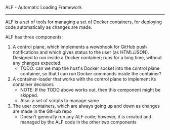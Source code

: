 ALF - Automatic Loading Framework

----

ALF is a set of tools for managing a set of Docker containers, for deploying code automatically as changes are made.

ALF has three components:
1) A control plane, which implements a wewbhook for GitHub push notifications and which gives status to the user (as HTML/JSON).  Designed to run inside a Docker container; runs for a long time, without any changes expected.
   * TODO: can we map the host's Docker socket into the control plane container, so that I can run Docker commands inside the container?
2) A container-loader that works with the control plane to implement its container decisions
   * NOTE: If the TODO above works out, then this component might be skipped.
   * Also: a set of scripts to manage same
3) The user containers, which are always going up and down as changes are made in the GitHub repo
   * Doesn't generally run any ALF code; however, it is created and managed by the ALF code in the other two components



